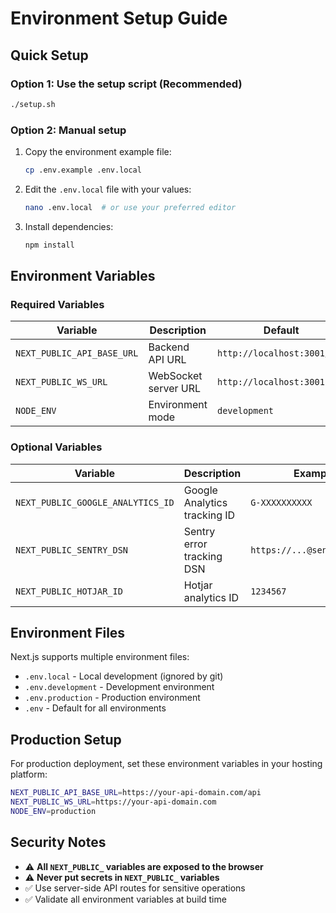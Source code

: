 # Environment Setup Guide

## Quick Setup

### Option 1: Use the setup script (Recommended)
```bash
./setup.sh
```

### Option 2: Manual setup
1. Copy the environment example file:
   ```bash
   cp .env.example .env.local
   ```

2. Edit the `.env.local` file with your values:
   ```bash
   nano .env.local  # or use your preferred editor
   ```

3. Install dependencies:
   ```bash
   npm install
   ```

## Environment Variables

### Required Variables
| Variable | Description | Default | Example |
|----------|-------------|---------|---------|
| `NEXT_PUBLIC_API_BASE_URL` | Backend API URL | `http://localhost:3001/api` | `https://api.yourapp.com/api` |
| `NEXT_PUBLIC_WS_URL` | WebSocket server URL | `http://localhost:3001` | `https://api.yourapp.com` |
| `NODE_ENV` | Environment mode | `development` | `production` |

### Optional Variables
| Variable | Description | Example |
|----------|-------------|---------|
| `NEXT_PUBLIC_GOOGLE_ANALYTICS_ID` | Google Analytics tracking ID | `G-XXXXXXXXXX` |
| `NEXT_PUBLIC_SENTRY_DSN` | Sentry error tracking DSN | `https://...@sentry.io/...` |
| `NEXT_PUBLIC_HOTJAR_ID` | Hotjar analytics ID | `1234567` |

## Environment Files

Next.js supports multiple environment files:

- `.env.local` - Local development (ignored by git)
- `.env.development` - Development environment
- `.env.production` - Production environment
- `.env` - Default for all environments

## Production Setup

For production deployment, set these environment variables in your hosting platform:

```bash
NEXT_PUBLIC_API_BASE_URL=https://your-api-domain.com/api
NEXT_PUBLIC_WS_URL=https://your-api-domain.com
NODE_ENV=production
```

## Security Notes

- ⚠️ **All `NEXT_PUBLIC_` variables are exposed to the browser**
- ⚠️ **Never put secrets in `NEXT_PUBLIC_` variables**
- ✅ Use server-side API routes for sensitive operations
- ✅ Validate all environment variables at build time

